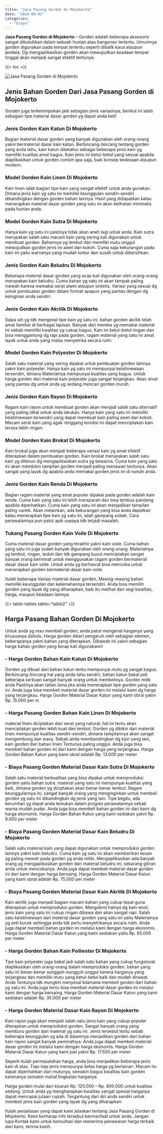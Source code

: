 ```yaml
---
title: "Jasa Pasang Gorden di Mojokerto"
date: "2024-09-02"
categories: 
  - "biaya"
---
```


**Jasa Pasang Gorden di Mojokerto** – Gorden adalah beberapa aksesoris sangat dibutuhkan dalam sebuah hunian atau bangunan tertentu. Umumnya gorden digunakan pada tempat tertentu seperti dibalik kaca ataupun jendela. Dg mengaplikasikan gorden akan mewujudkan keadaan tempat tinggal akan menjadi sangat efektif tentunya.

{{< toc >}}

![Jasa Pasang Gorden di Mojokerto](/images/pasang-gorden-murah09.png)

## Jenis Bahan Gorden Dari Jasa Pasang Gorden di Mojokerto

Gorden juga terkelompokan jadi sebagian jenis variasinya, berikut ini ialah sebagian tipe material dasar gorden yg dapat anda beli!

### Jenis Gorden Kain Katun Di Mojokerto

Bagian material dasar gorden yang banyak digunakan oleh orang-orang yakni bermaterial dasar kain katun. Berbincang-bincang tentang gorden yang anda tahu, kain katun diketahui sebagai beberapa jenis kain yg memiliki kualitas amat bagus. Kain jenis ini betul-betul yang sesuai apabila diaplikasikan untuk gorden contoh apa saja, baik konsep kedesaan ataupun modern.

### Model Gorden Kain Linen Di Mojokerto

Kain linen ialah bagian tipe kain yang sangat efektif untuk anda gunakan. Dimana jenis kain yg satu ini memiliki keunggulan sendiri-sendiri dibandingkan dengan gorden bahan lainnya. Hasil yang didapatkan kalau menerapkan material dasar gorden yang satu ini akan kelihatan minimalis pada hunian anda.

### Model Gorden Kain Sutra Di Mojokerto

Hanya kain yg satu ini pastinya tidak akan aneh lagi untuk anda. Kain sutra merupakan salah satu macam kain yang sering kali digunakan untuk membuat gorden. Bahannya yg lembut dan memiliki mutu unggul mewujudkan gorden jenis ini awet dan kokoh. Cuma saja kekurangan pada kain ini yaitu warnanya yang mudah luntur dan susah untuk dibersihkan.

### Jenis Gorden Kain Beludru Di Mojokerto

Beberapa material dasar gorden yang acap kali digunakan oleh orang-orang merupakan kain beludru. Cuma bahan yg satu ini akan tampak paling mewah karena memakai serat alami ataupun sintetis. Variasi yang sesuai dg untuk pembuatan gorden dalam format apapun yang pantas dengan dg keinginan anda sendiri.

### Jenis Gorden Kain Akrilik Di Mojokerto

Siapa sih yg tdk mengenal tipe kain yg satu ini. bahan gorden akrilik telah amat familiar di berbagai lapisan. Banyak dari mereka yg memakai material ini sebab memiliki kwalitas yg cukup bagus. Kain ini betul-betul ringan dan bisa menggantung dg rapi pada gorden, ragam material yang satu ini amat layak untuk anda yang malas menyetrika secara rutin.

### Model Gorden Kain Polyester Di Mojokerto

Salah satu material yang sering dipakai untuk pembuatan gorden lainnya yakni kain polyester. Hanya kain yg satu ini mempunyai keistimewaan tersendiri, dimana Materialnya mempunyai kualitas yang bagus. Untuk harga gorden dari material kain polyester juga sangat terjangkau. Akan amat yang pantas dg untuk anda yg sedang mencari gorden murah.

### Jenis Gorden Kain Rayon Di Mojokerto

Ragam kain rayon untuk membuat gorden akan menjadi salah satu alternatif yang paling ideal untuk anda lakukan. Hanya kain yang satu ini memiliki keistimewaan tersendiri yang dapat membuat kain paling awet dan kokoh. Macam serat kain yang agak renggang kondisi ini dapat menciptakan kain terasa lebih ringan.

### Model Gorden Kain Brokat Di Mojokerto

Kain brokat juga akan menjadi beberapa variasi kain yg amat efektif diterapkan dalam pembuatan gorden. Kain brokat merupakan salah satu kain yg ditenun dg mengaplikasikan sutra yg bewarna. Cuma kain yang satu ini akan membikin tampilan gorden menjadi paling menawan tentunya. Akan sangat yang layak dg apabila anda memakai gorden jenis ini di rumah anda.

### Jenis Gorden Kain Renda Di Mojokerto

Bagian ragam material yang amat populer dipakai pada gorden adalah kain renda. Cuma kain yang satu ini lebih transparan dan bisa tembus pandang apabila diperhatikan. Cuma kain yang satu ini akan menjadikan tampilan paling cantik. Akan melainkan, ada kekurangan yang bisa anda dapatkan kalau menerapkan tipe kain yg satu ini, ialah gampang sobek. Cara perawatannya pun patut apik supaya tdk terjadi masalah.

### Tukang Pasang Gorden Kain Voile Di Mojokerto

Cuma material dasar gorden yang terakhir yakni kain voile. Cuma bahan yang satu ini juga sudah banyak digunakan oleh orang-orang. Materialnya yg lembut, ringan, teduh dan tdk gampang kusut menciptakan sangat banyak orang berminat untuk menggunakan ragam gorden bermaterial dasar dasar kain voile. Untuk anda yg berhasrat bisa mencoba untuk menerapkan gorden bermaterial dasar kain voile.

Itulah beberapa Variasi material dasar gorden, Masing-masing bahan memiliki keunggulan dan kelemahannya tersendiri. Anda bisa memilih gorden yang layak dg yang diharapkan, baik itu melihat dari segi kwalitas, harga, maupun keadaan lainnya.

{{< table-tables table="table2" >}}

## Harga Pasang Bahan Gorden Di Mojokerto

Untuk anda yg mau membeli gorden, anda patut mengenal harganya yang khususnya dahulu. Harga gorden diberi pengaruh oleh sebagian elemen, beberapanya yakni bahan yang diterapkan. Dibawah ini yakni sebagian harga bahan gorden yang kerap kali digunakann!

### \- Harga Gorden Bahan Kain Katun Di Mojokerto

Gorden yg dibuat dari bahan katun tentu mempunyai mutu yg sangat bagus. Berbincang-bincang hal yang anda tahu sendiri, bahan katun bakal jadi beberapa serbuan sangat banyak orang untuk membelinya. Gorden milik anda Pastinya akan tahan lama jika anda menerapkan tipe gorden yang satu ini. Anda juga bisa membeli material dasar gorden ini melalui kami dg harga yang terjangkau. Harga Gorden Material Dasar Katun yang kami obral yakni Rp. 15.000 per m

### \- Harga Pasang Gorden Bahan Kain Linen Di Mojokerto

material linen diciptakan dari serat yang natural, hal ini tentu akan menciptakan gorden lebih kuat dan lembut. Gorden yg dibikin dari material linen mempunyai kualtias sendiri-sendiri, dimana tampilannya akan sangat mengembung dan wavy. Sebab anda membandingkan dg kain yang lain, kain gorden dari bahan linen Tentunya paling unggul. Anda juga bisa membeli bahan gorden ini dari kami dengan harga yang terjangkau. Harga Gorden Bahan Katun yang kami obral adalah Rp. 13.000 per meter

### \- Biaya Pasang Gorden Material Dasar Kain Sutra Di Mojokerto

Salah satu material berkualtias yang bisa dipakai untuk memproduksi gorden yaitu bahan sutra. material yang satu ini mempunyai kualitas yang baik, dimana gorden yg diciptakan akan benar-benar lembut. Ragam keunggulannya ini, sangat banyak orang yang menginginkan untuk membeli gorden yg satu ini dibandingkan dg jenis yang lain. Tipe begitu, ada kerumitan yg dapat anda temukan dalam progres perawatannya sebab warna mudah pudar. Anda juga bisa membeli bahan gorden ini dari kami dg harga ekonomis. Harga Gorden Bahan Katun yang kami sediakan yakni Rp. 9.000 per meter

### \- Biaya Pasang Gorden Material Dasar Kain Beludru Di Mojokerto

Salah satu material kain yang dapat digunakan untuk memproduksi gorden lainnya yakni kain beludru. Cuma kain yg satu ini akan memberikan kesan yg paling mewah pada gorden yg anda miliki. Mengaplikasikan ada banyak orang yg mengaplikasikan gorden dari material beludru ini, sekarang giliran anda untuk mencobanya. Anda juga dapat membeli material dasar gorden ini dari kami dengan harga bersaing. Harga Gorden Material Dasar Katun yang kami obral adalah Rp. 75.000 per meter

### \- Biaya Pasang Gorden Material Dasar Kain Akrilik Di Mojokerto

Kain akrilik juga menjadi bagian macam bahan yang cukup tepat guna diterapkan untuk memproduksi gorden. Mengobrol halnya dg kain wool, jenis kain yang satu ini cukup ringan dibawa dan akan sangat rapi. Salah satu keistimewaan dari material dasar gorden yang satu ini yaitu Materialnya yg anti kucek sehingga anda tdk perlu menyetrikanya secara rutin. Anda juga dapat membeli bahan gorden ini melalui kami dengan harga ekonomis. Harga Gorden Material Dasar Katun yang kami sediakan yaitu Rp. 85.000 per meter

### \- Harga Gorden Bahan Kain Poiliester Di Mojokerto

Tipe kain polyester juga bakal jadi salah satu bahan yang cukup fungsional diaplikasikan oleh orang-orang dalam memproduksi gorden. bahan yang satu ini benar-benar sungguh-sungguh unggul karena harganya yang terjangkau dan memiliki mutu yang betul-betul baik dan mudah dirawat. Anda Tentunya tdk mungkin menyesal bilamana membeli gorden dari bahan yg satu ini. Anda juga tentu bisa membeli material dasar gorden ini melalui kami dengan harga bersaing. Harga Gorden Material Dasar Katun yang kami sediakan adalah Rp. 35.000 per meter

### \- Harga Gorden Material Dasar Kain Rayon Di Mojokerto

Kain rayon juga akan menjadi salah satu jenis kain yang cukup populer diterapkan untuk memproduksi gorden. Sangat banyak orang yang memburu gorden dari material yg satu ini. Jenis tersebut tentu sebab beberapa keunggulan yg ada di dalamnya menjadikan gorden dari bahan kain rayon sangat banyak peminatnya. Anda juga dapat membeli material dasar gorden ini melalui kami dengan harga ekonomis. Harga Gorden Material Dasar Katun yang kami jual yakni Rp. 17.500 per meter

Seperti itulah permasalahan harga, anda bisa menjadikan beberapa jenis kain di atas. Tiap-tiap jenis mempunyai kelas harga yg berlainan. Macam itu dapat diperhatikan dari mutunya, semakin bagus kwalitas kain gorden karenanya semakin mahal tingkatan harganya.

Harga gorden mulai dari kisaran Rp. 120.000 – Rp. 800.000 untuk kualitas sedang. Untuk anda yg mengharapkan kwalitas sangat spesial harganya dapat mencapai jutaan rupiah. Tergantung dari diri anda sendiri untuk membeli jenis kain gorden yang layak dg yang diharapkan.

Itulah penjelasan yang dapat kami jelaskan tentang Jasa Pasang Gorden di Mojokerto. Kami berharap info tersebut bermanfaat untuk anda. Jangan lupa Kontak kami untuk konsultasi dan menerima penawaran harga terbaik dari kami, terima kasih.
